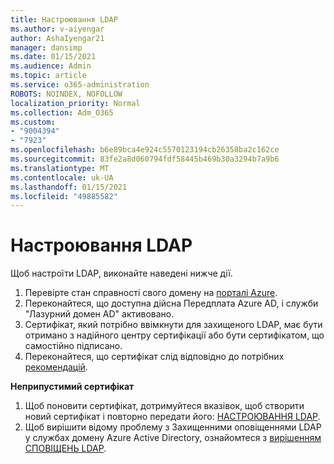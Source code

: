 ```yaml
---
title: Настроювання LDAP
ms.author: v-aiyengar
author: AshaIyengar21
manager: dansimp
ms.date: 01/15/2021
ms.audience: Admin
ms.topic: article
ms.service: o365-administration
ROBOTS: NOINDEX, NOFOLLOW
localization_priority: Normal
ms.collection: Adm_O365
ms.custom:
- "9004394"
- "7923"
ms.openlocfilehash: b6e89bca4e924c5570123194cb26358ba2c162ce
ms.sourcegitcommit: 83fe2a8d060794fdf58445b469b30a3294b7a9b6
ms.translationtype: MT
ms.contentlocale: uk-UA
ms.lasthandoff: 01/15/2021
ms.locfileid: "49885582"
---
```

# <a name="configure-ldap"></a>Настроювання LDAP

Щоб настроїти LDAP, виконайте наведені нижче дії.

1. Перевірте стан справності свого домену на [порталі Azure](https://aka.ms/aadds-health).
1. Переконайтеся, що доступна дійсна Передплата Azure AD, і служби "Лазурний домен AD" активовано.
1. Сертифікат, який потрібно ввімкнути для захищеного LDAP, має бути отримано з надійного центру сертифікації або бути сертифікатом, що самостійно підписано.
1. Переконайтеся, що сертифікат слід відповідно до потрібних [рекомендацій](https://docs.microsoft.com/azure/active-directory-domain-services/active-directory-ds-admin-guide-configure-secure-ldap#requirements-for-the-secure-ldap-certificate).

**Неприпустимий сертифікат**
1. Щоб поновити сертифікат, дотримуйтеся вказівок, щоб створити новий сертифікат і повторно передати його: [НАСТРОЮВАННЯ LDAP](https://docs.microsoft.com/azure/active-directory-domain-services/tutorial-configure-ldaps?WT.mc_id=Portal-Microsoft_Azure_Support).
1. Щоб вирішити відому проблему з Захищенними оповіщеннями LDAP у службах домену Azure Active Directory, ознайомтеся з [вирішенням СПОВІЩЕНЬ LDAP](https://docs.microsoft.com/azure/active-directory-domain-services/alert-ldaps?WT.mc_id=Portal-Microsoft_Azure_Support).
